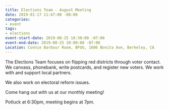 ```yaml
---
title: Elections Team - August Meeting
date: 2019-01-17 11:47:00 -08:00
categories:
- event
tags:
- elections
event-start-date: 2019-08-25 18:30:00 -07:00
event-end-date: 2019-08-25 20:00:00 -07:00
Location: Connie Barbour Room, BFUU, 1606 Bonita Ave, Berkeley, CA
---
```


The Elections Team focuses on flipping red districts through voter contact. We canvass, phonebank, write postcards, and register new voters. We work with and support local partners.

We also work on electoral reform issues.

Come hang out with us at our monthly meeting!

Potluck at 6:30pm, meeting begins at 7pm.